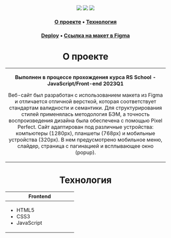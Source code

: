 <div align="center">
 <img src="https://img.shields.io/badge/HTML5-E34F26?style=flat-square&logo=html5&logoColor=white" />
 <img src="https://img.shields.io/badge/CSS3-1572B6?style=flat-square&logo=css3&logoColor=white" />
 <img src="https://img.shields.io/badge/JavaScript-202124?style=flat-square&logo=javascript&logoColor=F7DF1E" />
</div>

<h3 align="center">
  <a href="#about">О проекте</a>
  •
  <a href="#stack">Технология</a>
</h3>

<h3 align="center">
  <a href="https://alima987-shelter.netlify.app/" title="Link">Deploy</a> 
  •
  <a href="https://www.figma.com/file/Yk6EnbY63FyG2PJTFkJDMh/shelter">Ссылка на макет в Figma</a>
</h3>

<h1 align="center" id="about">О проекте</h1>

<table>
  <tbody>
    <tr>
      <td>
        <p align="center"><b>Выполнен в процессе прохождения курса RS School - JavaScript/Front-end 2023Q1</b><p>
        <p align="center">Веб-сайт был разработан с использованием макета из Figma и отличается отличной версткой, которая соответствует стандартам валидности и семантики. Для структурирования стилей применялась методология БЭМ, а точность воспроизведения дизайна была обеспечена с помощью Pixel Perfect. Сайт адаптирован под различные устройства: компьютеры (1280px), планшеты (768px) и мобильные устройства (320px). В нем предусмотрено мобильное меню, слайдер, страница с пагинацией и всплывающее окно (popup).</p>
      </td>
  </tbody>
</table>

<h1 align="center" id="stack">Технология</h1>

<table align="center">
  <thead>
    <tr>
      <th width="200px">Frontend</th>
    </tr>
  </thead>
  <tbody>
    <tr>
      <td>
        <ul>
          <li>HTML5</li>
          <li>CSS3</li>
          <li>JavaScript</li>
        </ul>
      </td>
    </tr>
  </tbody>
</table>
